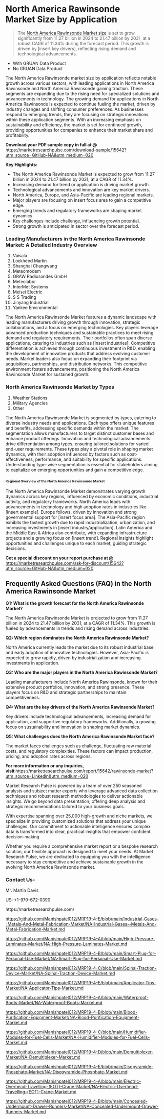 <h1>North America Rawinsonde Market&nbsp;Size by Application</h1><blockquote><p>The <a href="https://marketresearchpulse.com/download-sample/15642?utm_source=GitHub-NA&amp;utm_medium=020">North America Rawinsonde Market size</a> is set to grow significantly from 11.27 billion in 2024 to 21.47 billion by 2031, at a robust CAGR of 11.34% during the forecast period. This growth is driven by [insert key drivers], reflecting rising demand and technological advancements.</p></blockquote><ul><li>With GRUAN Data Product<li> No GRUAN Data Product</li></ul><p>The North America Rawinsonde market size by application reflects notable growth across various sectors, with leading applications in North America Rawinsonde and North America Rawinsonde gaining traction. These segments are expanding due to the rising need for specialized solutions and advancements in technology. The growing demand for applications in North America Rawinsonde is expected to continue fueling the market, driven by industry changes and shifting consumer preferences. As businesses respond to emerging trends, they are focusing on strategic innovations within these application segments. With an increasing emphasis on sustainability and efficiency, the market is set for continued growth, providing opportunities for companies to enhance their market share and profitability.</p><p><strong>Download your PDF sample copy in full at @ </strong><a href="https://marketresearchpulse.com/download-sample/15642?utm_source=GitHub-NA&amp;utm_medium=020">https://marketresearchpulse.com/download-sample/15642?utm_source=GitHub-NA&amp;utm_medium=020</a></p><p><strong>Key Highlights: </strong></p><ul><li>The North America Rawinsonde Market is expected to grow from 11.27 billion in 2024 to 21.47 billion by 2031, at a CAGR of 11.34%.</li><li>Increasing demand for trend or application is driving market growth.</li><li>Technological advancements and innovation are key market drivers.</li><li>North America, Europe, and Asia-Pacific are leading regional markets.</li><li>Major players are focusing on insert focus area to gain a competitive edge.</li><li>Emerging trends and regulatory frameworks are shaping market dynamics.</li><li>Key challenges include challenge, influencing growth potential.</li><li>Strong growth is anticipated in sector over the forecast period.</li></ul><h3>Leading Manufacturers in the North America Rawinsonde Market: A Detailed Industry Overview</h3><ol><li>Vaisala</li><li>Lockheed Martin</li><li>Shanghai Changwang</li><li>Meteomodem</li><li>GRAW Radiosondes GmbH</li><li>Meteolabor</li><li>InterMet Systems</li><li>Meisei Electric</li><li>S S Trading</li><li>Jinyang Industrial</li><li>Yankee Environmental</li></ol><div class="flex max-w-full flex-col flex-grow"><div class="min-h-8 text-message flex w-full flex-col items-end gap-2 whitespace-normal break-words [.text-message+&amp;]:mt-5" dir="auto" data-message-author-role="assistant" data-message-id="fd8432e4-4910-450d-b182-61b7bfb0a01f" data-message-model-slug="gpt-4o"><div class="flex w-full flex-col gap-1 empty:hidden first:pt-[3px]"><div class="markdown prose w-full break-words dark:prose-invert light"><p>The North America Rawinsonde Market features a dynamic landscape with leading manufacturers driving growth through innovation, strategic collaborations, and a focus on emerging technologies. Key players leverage advanced production techniques and sustainable practices to meet rising demand and regulatory requirements. Their portfolios often span diverse applications, catering to industries such as [insert industries]. Competitive differentiation is achieved through continuous investment in R&amp;D, enabling the development of innovative products that address evolving customer needs. Market leaders also focus on expanding their footprint via acquisitions, partnerships, and distribution networks. This competitive environment fosters advancements, positioning the North America Rawinsonde Market for sustained growth.</p></div></div></div></div><h3>North America Rawinsonde Market by Types</h3><ol><li>Weather Stations<li> Military Agencies<li> Other</li></ol><div class="flex max-w-full flex-col flex-grow"><div class="min-h-8 text-message flex w-full flex-col items-end gap-2 whitespace-normal break-words [.text-message+&amp;]:mt-5" dir="auto" data-message-author-role="assistant" data-message-id="084470be-0bb7-4664-bddf-5156b4f41249" data-message-model-slug="gpt-4o-mini"><div class="flex w-full flex-col gap-1 empty:hidden first:pt-[3px]"><div class="markdown prose w-full break-words dark:prose-invert light"><p>The North America Rawinsonde Market is segmented by types, catering to diverse industry needs and applications. Each type offers unique features and benefits, addressing specific demands within the market. The segmentation allows manufacturers to target distinct customer bases and enhance product offerings. Innovation and technological advancements drive differentiation among types, ensuring tailored solutions for varied end-user requirements. These types play a pivotal role in shaping market dynamics, with their adoption influenced by factors such as cost-effectiveness, performance, and suitability for specific applications. Understanding type-wise segmentation is essential for stakeholders aiming to capitalize on emerging opportunities and gain a competitive edge.</p></div></div></div></div><h3><span style="font-size: 11px;">Regional Overview of the North America Rawinsonde Market</span></h3><div class="flex max-w-full flex-col flex-grow"><div class="min-h-8 text-message flex w-full flex-col items-end gap-2 whitespace-normal break-words [.text-message+&amp;]:mt-5" dir="auto" data-message-author-role="assistant" data-message-id="e9038762-ce64-4e30-91c9-9bd413514231" data-message-model-slug="gpt-4o-mini"><div class="flex w-full flex-col gap-1 empty:hidden first:pt-[3px]"><div class="markdown prose w-full break-words dark:prose-invert light"><p>The North America Rawinsonde Market demonstrates varying growth dynamics across key regions, influenced by economic conditions, industrial activity, and regulatory frameworks. North America leads with advancements in technology and high adoption rates in industries like [insert example]. Europe follows, driven by innovation and strong governmental support for [insert focus area]. The Asia-Pacific region exhibits the fastest growth due to rapid industrialization, urbanization, and increasing investments in [insert industry/application]. Latin America and the Middle East &amp; Africa also contribute, with expanding infrastructure projects and a growing focus on [insert trend]. Regional insights highlight opportunities and challenges unique to each market, guiding strategic decisions.</p></div></div></div></div><p><strong>Get a special discount on your report purchase at @ </strong><a href="https://marketresearchpulse.com/ask-for-discount/15642?utm_source=GitHub-NA&amp;utm_medium=020">https://marketresearchpulse.com/ask-for-discount/15642?utm_source=GitHub-NA&amp;utm_medium=020</a></p><h2>Frequently Asked Questions (FAQ) in the North America Rawinsonde Market</h2><p><strong>Q1: What is the growth forecast for the North America Rawinsonde Market?</strong></p><p>The North America Rawinsonde Market is projected to grow from 11.27 billion in 2024 to 21.47 billion by 2031, at a CAGR of 11.34%. This growth is fueled by advancements in trends and rising demand across industries.</p><p><strong>Q2: Which region dominates the North America Rawinsonde Market?</strong></p><p>North America currently leads the market due to its robust industrial base and early adoption of innovative technologies. However, Asia-Pacific is expected to grow rapidly, driven by industrialization and increasing investments in application.</p><p><strong>Q3: Who are the major players in the North America Rawinsonde Market?</strong></p><p>Leading manufacturers include North America Rawinsonde, known for their extensive product portfolios, innovation, and strong presence. These players focus on R&amp;D and strategic partnerships to maintain competitiveness.</p><p><strong>Q4: What are the key drivers of the North America Rawinsonde Market?</strong></p><p>Key drivers include technological advancements, increasing demand for application, and supportive regulatory frameworks. Additionally, a growing focus on sustainability and innovation is shaping market dynamics.</p><p><strong>Q5: What challenges does the North America Rawinsonde Market face?</strong></p><p>The market faces challenges such as challenge, fluctuating raw material costs, and regulatory complexities. These factors can impact production, pricing, and adoption rates across regions.</p><p><strong>For more information or any inquiries, visit&nbsp;</strong><a href="https://marketresearchpulse.com/report/15642/rawinsonde-market?utm_source=Linkedin&utm_medium=020">https://marketresearchpulse.com/report/15642/rawinsonde-market?utm_source=Linkedin&utm_medium=020</a></p><p>Market Research Pulse is powered by a team of over 250 seasoned analysts and subject matter experts who leverage advanced data collection techniques and robust research methodologies to deliver actionable insights. We go beyond data presentation, offering deep analysis and strategic recommendations tailored to your business goals.</p><p>With expertise spanning over 25,000 high-growth and niche markets, we specialize in providing customized solutions that address your unique challenges. Our commitment to actionable intelligence ensures complex data is transformed into clear, practical insights that empower confident decision-making.</p><p>Whether you require a comprehensive market report or a bespoke research solution, our flexible approach is designed to meet your needs. At Market Research Pulse, we are dedicated to equipping you with the intelligence necessary to stay competitive and achieve sustainable growth in the evolving North America Rawinsonde market.</p><h3><strong>Contact Us-</strong></h3><p>Mr. Martin Davis</p><p>US: +1-970-672-0390</p><p>https://marketresearchpulse.com/</p><p><a href="https://github.com/Manishpatel012/MRP19-4-E/blob/main/Industrial-Gases--Metals-And-Metal-Fabrication-Market/NA-Industrial-Gases--Metals-And-Metal-Fabrication-Market.md">https://github.com/Manishpatel012/MRP19-4-E/blob/main/Industrial-Gases--Metals-And-Metal-Fabrication-Market/NA-Industrial-Gases--Metals-And-Metal-Fabrication-Market.md</a></p><p><a href="https://github.com/Manishpatel012/MRP19-4-A/blob/main/High-Pressure-Laminates-Market/NA-High-Pressure-Laminates-Market.md">https://github.com/Manishpatel012/MRP19-4-A/blob/main/High-Pressure-Laminates-Market/NA-High-Pressure-Laminates-Market.md</a></p><p><a href="https://github.com/Manishpatel012/MRP19-4-B/blob/main/Smart-Plug-for-Personal-Use-Market/NA-Smart-Plug-for-Personal-Use-Market.md">https://github.com/Manishpatel012/MRP19-4-B/blob/main/Smart-Plug-for-Personal-Use-Market/NA-Smart-Plug-for-Personal-Use-Market.md</a></p><p><a href="https://github.com/Manishpatel012/MRP19-4-C/blob/main/Spinal-Traction-Device-Market/NA-Spinal-Traction-Device-Market.md">https://github.com/Manishpatel012/MRP19-4-C/blob/main/Spinal-Traction-Device-Market/NA-Spinal-Traction-Device-Market.md</a></p><p><a href="https://github.com/Manishpatel012/MRP19-4-E/blob/main/Applicator-Tips-Market/NA-Applicator-Tips-Market.md">https://github.com/Manishpatel012/MRP19-4-E/blob/main/Applicator-Tips-Market/NA-Applicator-Tips-Market.md</a></p><p><a href="https://github.com/Manishpatel012/MRP19-4-A/blob/main/Waterproof-Boots-Market/NA-Waterproof-Boots-Market.md">https://github.com/Manishpatel012/MRP19-4-A/blob/main/Waterproof-Boots-Market/NA-Waterproof-Boots-Market.md</a></p><p><a href="https://github.com/Manishpatel012/MRP19-4-B/blob/main/Blood-Purification-Equipment-Market/NA-Blood-Purification-Equipment-Market.md">https://github.com/Manishpatel012/MRP19-4-B/blob/main/Blood-Purification-Equipment-Market/NA-Blood-Purification-Equipment-Market.md</a></p><p><a href="https://github.com/Manishpatel012/MRP19-4-C/blob/main/Humidifier-Modules-for-Fuel-Cells-Market/NA-Humidifier-Modules-for-Fuel-Cells-Market.md">https://github.com/Manishpatel012/MRP19-4-C/blob/main/Humidifier-Modules-for-Fuel-Cells-Market/NA-Humidifier-Modules-for-Fuel-Cells-Market.md</a></p><p><a href="https://github.com/Manishpatel012/MRP19-4-D/blob/main/Demultiplexer-Market/NA-Demultiplexer-Market.md">https://github.com/Manishpatel012/MRP19-4-D/blob/main/Demultiplexer-Market/NA-Demultiplexer-Market.md</a></p><p><a href="https://github.com/Manishpatel012/MRP19-4-E/blob/main/Disopyramide-Phosphate-Market/NA-Disopyramide-Phosphate-Market.md">https://github.com/Manishpatel012/MRP19-4-E/blob/main/Disopyramide-Phosphate-Market/NA-Disopyramide-Phosphate-Market.md</a></p><p><a href="https://github.com/Manishpatel012/MRP19-4-A/blob/main/Electric-Overhead-Travelling-(EOT)-Crane-Market/NA-Electric-Overhead-Travelling-(EOT)-Crane-Market.md">https://github.com/Manishpatel012/MRP19-4-A/blob/main/Electric-Overhead-Travelling-(EOT)-Crane-Market/NA-Electric-Overhead-Travelling-(EOT)-Crane-Market.md</a></p><p><a href="https://github.com/Manishpatel012/MRP19-4-B/blob/main/Concealed-Undermount-Drawer-Runners-Market/NA-Concealed-Undermount-Drawer-Runners-Market.md">https://github.com/Manishpatel012/MRP19-4-B/blob/main/Concealed-Undermount-Drawer-Runners-Market/NA-Concealed-Undermount-Drawer-Runners-Market.md</a></p>
